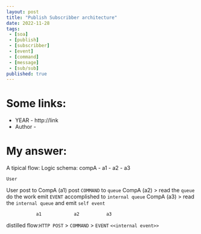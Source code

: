 ```yaml
---
layout: post
title: "Publish Subscribber architecture"
date: 2022-11-28
tags:
 - [soa]
 - [publish]
 - [subscribber]
 - [event] 
 - [command]  
 - [message]  
 - [sub/sub]
published: true
---
```


# Some links:

- YEAR - http://link
- Author - 



# My answer:
A tipical flow:
Logic schema:
    compA
        - a1
        - a2 
        - a3

    User

User post to CompA (a1) post `COMMAND` to `queue`
CompA (a2) > read the `queue` do the work emit `EVENT` accomplished to `internal queue`
CompA (a3) > read the `internal queue` and emit `self event` 

               a1            a2          a3  
distilled flow:`HTTP POST` > `COMMAND` > `EVENT` 
                                          `<<internal event>>`